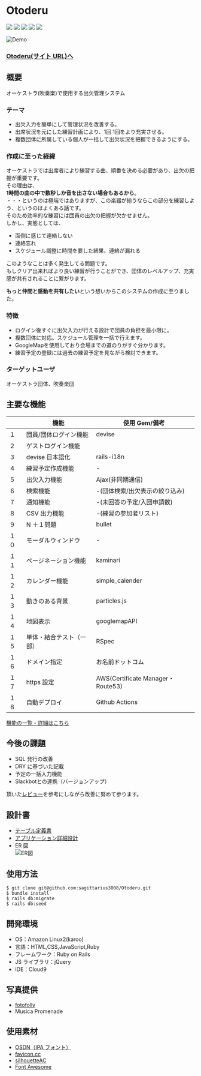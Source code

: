 # Otoderu

<p align="left"> 
  <img src="https://img.shields.io/badge/-HTML5-333.svg?logo=html5&style=flat">
  <img src="https://img.shields.io/badge/-CSS3-1572B6.svg?logo=css3&style=flat">
  <img src="https://img.shields.io/badge/-Rails-CC0000.svg?logo=rubyonrails&style=flat">
  <img src="https://img.shields.io/badge/Javascript-276DC3.svg?logo=javascript&style=flat">
  <img src="https://img.shields.io/badge/-Amazon%20AWS-232F3E.svg?logo=amazon-aws&style=flat">
</p>

![Demo](https://user-images.githubusercontent.com/83518855/131471852-b7817ded-56b1-412a-ac25-778ce5ecb9de.gif)

### [Otoderu(サイト URL)へ](https://otoderu.com)

## 概要

オーケストラ(吹奏楽)で使用する出欠管理システム

### テーマ

- 出欠入力を簡単にして管理状況を改善する。
- 出席状況を元にした練習計画により、1回 1回をより充実させる。
- 複数団体に所属している個人が一括して出欠状況を把握できるようにする。

### 作成に至った経緯

オーケストラでは出席者により練習する曲、順番を決める必要があり、出欠の把握が重要です。<br>
その理由は、<br>**1時間の曲の中で数秒しか音を出さない場合もあるから**。<br>
・・・というのは極端ではありますが、この楽器が揃うならこの部分を練習しよう、というのはよくある話です。<br>
そのため効率的な練習には団員の出欠の把握が欠かせません。<br>
しかし、実態としては、

- 面倒に感じて連絡しない
- 連絡忘れ
- スケジュール調整に時間を要した結果、連絡が漏れる

このようなことは多く発生してる問題です。<br>
もしクリア出来ればより良い練習が行うことができ、団体のレベルアップ、充実感が共有されることに繋がります。<br>

**もっと仲間と感動を共有したい**という想いからこのシステムの作成に至りました。

### 特徴
- ログイン後すぐに出欠入力が行える設計で団員の負担を最小限に。
- 複数団体に対応。スケジュール管理を一括で行えます。
- GoogleMapを使用しており会場までの道のりがすぐ分かります。
- 練習予定の登録には過去の練習予定を見ながら検討できます。

### ターゲットユーザ

オーケストラ団体、吹奏楽団

## 主要な機能

|      | 機能                     | 使用 Gem/備考                     |
| ---- | ------------------------ | --------------------------------- |
| １   | 団員/団体ログイン機能    | devise                            |
| ２   | ゲストログイン機能       |                                   |
| ３   | devise 日本語化          | rails-i18n                        |
| ４   | 練習予定作成機能         | -                                 |
| ５   | 出欠入力機能             | Ajax(非同期通信)                  |
| ６   | 検索機能                 | -(団体検索/出欠表示の絞り込み)    |
| ７   | 通知機能                 | -(未回答の予定/入団申請数)        |
| ８   | CSV 出力機能             | -(練習の参加者リスト)             |
| ９   | N ＋１問題               | bullet                            |
| １０ | モーダルウィンドウ       | -                                 |
| １１ | ページネーション機能     | kaminari                          |
| １２ | カレンダー機能           | simple_calender                   |
| １３ | 動きのある背景           | particles.js                      |
| １４ | 地図表示                 | googlemapAPI                      |
| １５ | 単体・結合テスト（一部） | RSpec                             |
| １６ | ドメイン指定             | お名前ドットコム                  |
| １７ | https 設定               | AWS(Certificate Manager・Route53) |
| １８ | 自動デプロイ             | Github Actions                    |

[機能の一覧・詳細はこちら](https://docs.google.com/spreadsheets/d/1yHLfj2vTUaqEzmE4-0uya6wkFhEpDJf8KrDFfRTXmSc/edit?usp=sharing)

## 今後の課題

- SQL 発行の改善
- DRY に基づいた記載
- 予定の一括入力機能
- Slackbotとの連携（バージョンアップ）

頂いた[レビュー](https://docs.google.com/spreadsheets/d/1ncuHkSPa2KOA9w-8PAqZyYjZSPjEKQVvLZSY_Tatpx4/edit?usp=sharing)を参考にしながら改善に努めて参ります。

## 設計書

- [テーブル定義書](https://docs.google.com/spreadsheets/d/1a9zYIdhUhD_8Z63i26BLWO315mVppMZ7koWDFI5wkVA/edit?usp=sharing)
- [アプリケーション詳細設計](https://docs.google.com/spreadsheets/d/1lXLAcZVtGDKtB71RUtqQRwT3cMNWfw1PctalsSpCccA/edit?usp=sharing)
- ER 図  
  ![ER図](https://user-images.githubusercontent.com/83518855/134440951-acb6c928-3ca6-4d99-976d-40e85e25b100.png)
  
## 使用方法

```
$ git clone git@github.com:sagittarius3008/Otoderu.git
$ bundle install
$ rails db:migrate
$ rails db:seed
```

## 開発環境

- OS：Amazon Linux2(karoo)
- 言語：HTML,CSS,JavaScript,Ruby
- フレームワーク：Ruby on Rails
- JS ライブラリ：jQuery
- IDE：Cloud9

## 写真提供

- [fotofolly](https://fotofolly.com/bridal/)
- Musica Promenade

## 使用素材

- [OSDN（IPA フォント）](https://ja.osdn.net/)
- [favicon.cc](https://www.favicon.cc)
- [silhouetteAC](https://www.silhouette-ac.com/)
- [Font Awesome](https://fontawesome.com/)

